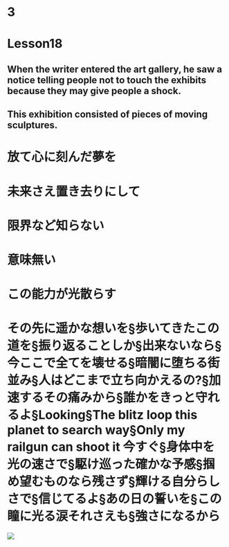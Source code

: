 # 3
# Lesson18
## When the writer entered the art gallery, he saw a notice telling people not to touch the exhibits because they may give people a shock.
## This exhibition consisted of pieces of moving sculptures.
## 
## 
## 
## 
## 
## 
## 
## 
## 
## 
## 
## 
## 
## 
## 
## 
## 
## 
## 
## 
## 
## 
## 
## 
## 
## 
## 
## 
## 
## 
# 放て心に刻んだ夢を
# 未来さえ置き去りにして
# 限界など知らない
# 意味無い
# この能力が光散らす
# その先に遥かな想いを§歩いてきたこの道を§振り返ることしか§出来ないなら§今ここで全てを壊せる§暗闇に堕ちる街並み§人はどこまで立ち向かえるの?§加速するその痛みから§誰かをきっと守れるよ§Looking§The blitz loop this planet to search way§Only my railgun can shoot it 今すぐ§身体中を光の速さで§駆け巡った確かな予感§掴め望むものなら残さず§輝ける自分らしさで§信じてるよ§あの日の誓いを§この瞳に光る涙それさえも§強さになるから
##### ![](https://github.com/HeJiaMu/hiamu.NCE.sw/assets/118696799/7dcb95f2-154a-456d-a29c-d2fda6dd0c2c)
